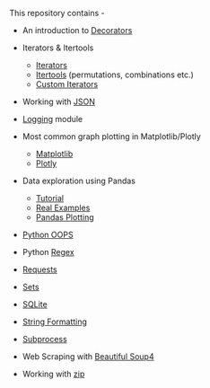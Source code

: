 This repository contains - 
* An introduction to [Decorators](https://colab.research.google.com/github/uditmanav17/CoreySchafer/blob/master/Decorators/Decorators.ipynb)

* Iterators & Itertools
	* [Iterators](https://colab.research.google.com/github/uditmanav17/CoreySchafer/blob/master/iterators%20and%20itertools/Iterators.ipynb)
	* [Itertools](https://colab.research.google.com/github/uditmanav17/CoreySchafer/blob/master/iterators%20and%20itertools/Itertools.ipynb) (permutations, combinations etc.)
	* [Custom Iterators](https://colab.research.google.com/github/uditmanav17/CoreySchafer/blob/master/iterators%20and%20itertools/Custom%20Iterators.ipynb)

* Working with [JSON](https://colab.research.google.com/github/uditmanav17/CoreySchafer/blob/master/JSON/Working%20with%20JSON.ipynb)

* [Logging](https://colab.research.google.com/github/uditmanav17/CoreySchafer/blob/master/logging/logging.ipynb) module

* Most common graph plotting in Matplotlib/Plotly
	* [Matplotlib](https://colab.research.google.com/github/uditmanav17/CoreySchafer/blob/master/Matplotlib-plotly/Matplotlib.ipynb)
	* [Plotly](https://colab.research.google.com/github/uditmanav17/CoreySchafer/blob/master/Matplotlib-plotly/Plotly.ipynb)

* Data exploration using Pandas
	* [Tutorial](https://colab.research.google.com/github/uditmanav17/CoreySchafer/blob/master/Pandas/Pandas_Tutorial.ipynb)
	* [Real Examples](https://colab.research.google.com/github/uditmanav17/CoreySchafer/blob/master/Pandas/Pandas_Real_World_Examples.ipynb)
	* [Pandas Plotting](https://colab.research.google.com/github/uditmanav17/CoreySchafer/blob/master/Pandas/pandas_plotting.ipynb)

* [Python OOPS](https://colab.research.google.com/github/uditmanav17/CoreySchafer/blob/master/Python%20OOPS/Python_OOP_Tutorial.ipynb)

* Python [Regex](https://colab.research.google.com/github/uditmanav17/CoreySchafer/blob/master/Python%20Regex/regex.ipynb)

* [Requests](https://colab.research.google.com/github/uditmanav17/CoreySchafer/blob/master/Requests/Requests.ipynb)

* [Sets](https://colab.research.google.com/github/uditmanav17/CoreySchafer/blob/master/sets/sets.ipynb)

* [SQLite](https://colab.research.google.com/github/uditmanav17/CoreySchafer/blob/master/sqlite3/SQLite.ipynb)

* [String Formatting](https://colab.research.google.com/github/uditmanav17/CoreySchafer/blob/master/String%20Formatting/String%20Formatting.ipynb)

* [Subprocess](https://colab.research.google.com/github/uditmanav17/CoreySchafer/blob/master/Subprocess/Subprocess.ipynb)

* Web Scraping with [Beautiful Soup4](https://colab.research.google.com/github/uditmanav17/CoreySchafer/blob/master/web%20scraping/beautifulSoup4.ipynb)

* Working with [zip](https://colab.research.google.com/github/uditmanav17/CoreySchafer/blob/master/zip/zips.ipynb)
